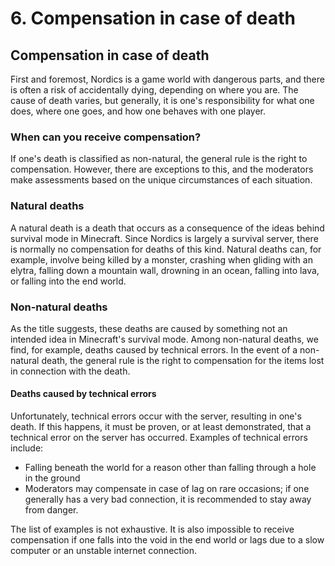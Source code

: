 # 6. Compensation in case of death

## Compensation in case of death

&#x20;First and foremost, Nordics is a game world with dangerous parts, and there is often a risk of accidentally dying, depending on where you are. The cause of death varies, but generally, it is one's responsibility for what one does, where one goes, and how one behaves with one player.

### When can you receive compensation?

&#x20;If one's death is classified as non-natural, the general rule is the right to compensation. However, there are exceptions to this, and the moderators make assessments based on the unique circumstances of each situation.

### Natural deaths

A natural death is a death that occurs as a consequence of the ideas behind survival mode in Minecraft. Since Nordics is largely a survival server, there is normally no compensation for deaths of this kind. Natural deaths can, for example, involve being killed by a monster, crashing when gliding with an elytra, falling down a mountain wall, drowning in an ocean, falling into lava, or falling into the end world.

### Non-natural deaths

As the title suggests, these deaths are caused by something not an intended idea in Minecraft's survival mode. Among non-natural deaths, we find, for example, deaths caused by technical errors. In the event of a non-natural death, the general rule is the right to compensation for the items lost in connection with the death.

#### Deaths caused by technical errors

Unfortunately, technical errors occur with the server, resulting in one's death. If this happens, it must be proven, or at least demonstrated, that a technical error on the server has occurred. Examples of technical errors include:

* &#x20;Falling beneath the world for a reason other than falling through a hole in the ground
* Moderators may compensate in case of lag on rare occasions; if one generally has a very bad connection, it is recommended to stay away from danger.

&#x20;The list of examples is not exhaustive. It is also impossible to receive compensation if one falls into the void in the end world or lags due to a slow computer or an unstable internet connection.
